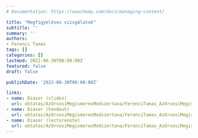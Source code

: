 ```yaml
---
# Documentation: https://wowchemy.com/docs/managing-content/

title: "Megfigyeléses vizsgálatok"
subtitle: ''
summary: ''
authors:
- Ferenci Tamás
tags: []
categories: []
lastmod: 2022-06-30T00:00:00Z
featured: false
draft: false

publishDate: '2022-06-30T00:00:00Z'

links:
- name: Diasor (slides)
  url: oktatas/AzOrvosiMegismeresModszertana/FerenciTamas_AzOrvosiMegismeresModszertana_MegfigyelesesVizsgalatok_slides.pdf
- name: Diasor (handout)
  url: oktatas/AzOrvosiMegismeresModszertana/FerenciTamas_AzOrvosiMegismeresModszertana_MegfigyelesesVizsgalatok_handout.pdf
- name: Diasor (lecturenote)
  url: oktatas/AzOrvosiMegismeresModszertana/FerenciTamas_AzOrvosiMegismeresModszertana_MegfigyelesesVizsgalatok_lecturenote.pdf
---
```

